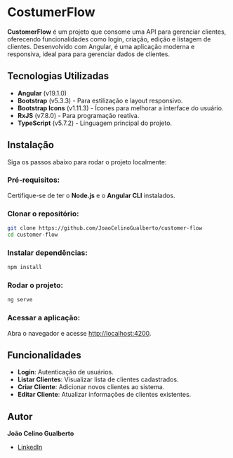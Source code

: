# CostumerFlow

**CustomerFlow** é um projeto que consome uma API para gerenciar clientes, oferecendo funcionalidades como login, criação, edição e listagem de clientes. Desenvolvido com Angular, é uma aplicação moderna e responsiva, ideal para para gerenciar dados de clientes.

## Tecnologias Utilizadas

- **Angular** (v19.1.0)
- **Bootstrap** (v5.3.3) - Para estilização e layout responsivo.
- **Bootstrap Icons** (v1.11.3) - Ícones para melhorar a interface do usuário.
- **RxJS** (v7.8.0) - Para programação reativa.
- **TypeScript** (v5.7.2) - Linguagem principal do projeto.

## Instalação

Siga os passos abaixo para rodar o projeto localmente:

### Pré-requisitos:

Certifique-se de ter o **Node.js** e o **Angular CLI** instalados.

### Clonar o repositório:

```bash
git clone https://github.com/JoaoCelinoGualberto/customer-flow
cd customer-flow
```

### Instalar dependências:

```bash
npm install
```

### Rodar o projeto:

```bash
ng serve
```

### Acessar a aplicação:

Abra o navegador e acesse [http://localhost:4200](http://localhost:4200).

## Funcionalidades

- **Login**: Autenticação de usuários.
- **Listar Clientes**: Visualizar lista de clientes cadastrados.
- **Criar Cliente**: Adicionar novos clientes ao sistema.
- **Editar Cliente**: Atualizar informações de clientes existentes.

## Autor

**João Celino Gualberto**

- [LinkedIn](https://www.linkedin.com/in/joaocelinogualberto)
